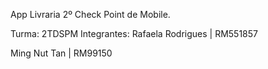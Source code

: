 App Livraria
2º Check Point de Mobile.

Turma: 2TDSPM
Integrantes:
Rafaela Rodrigues | RM551857

Ming Nut Tan | RM99150
